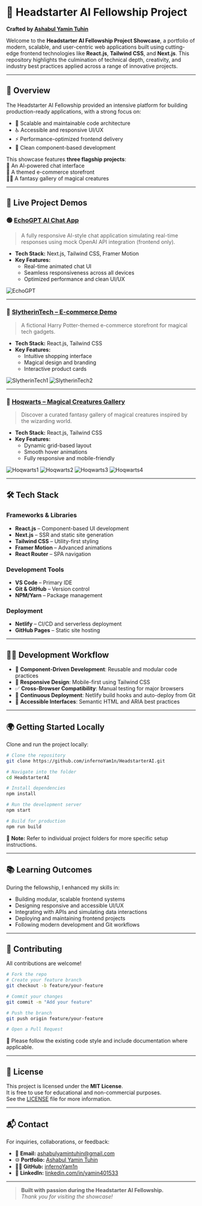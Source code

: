 
# 🌟 Headstarter AI Fellowship Project

**Crafted by [Ashabul Yamin Tuhin](https://infernoYam1n.github.io/AshabulYamin/)**

Welcome to the **Headstarter AI Fellowship Project Showcase**, a portfolio of modern, scalable, and user-centric web applications built using cutting-edge frontend technologies like **React.js**, **Tailwind CSS**, and **Next.js**. This repository highlights the culmination of technical depth, creativity, and industry best practices applied across a range of innovative projects.

---

## 🎯 Overview

The Headstarter AI Fellowship provided an intensive platform for building production-ready applications, with a strong focus on:

- 🧱 Scalable and maintainable code architecture  
- ♿ Accessible and responsive UI/UX  
- ⚡ Performance-optimized frontend delivery  
- 🧩 Clean component-based development  

This showcase features **three flagship projects**:  
🧠 An AI-powered chat interface  
🛒 A themed e-commerce storefront  
🧙‍♂️ A fantasy gallery of magical creatures  

---

## 🚀 Live Project Demos

### 🟢 [EchoGPT AI Chat App](https://echogptai.netlify.app/)
> A fully responsive AI-style chat application simulating real-time responses using mock OpenAI API integration (frontend only).

- **Tech Stack:** Next.js, Tailwind CSS, Framer Motion  
- **Key Features:**
  - Real-time animated chat UI
  - Seamless responsiveness across all devices
  - Optimized performance and clean UI/UX  

![EchoGPT](https://github.com/user-attachments/assets/64226f76-c27b-45d6-9c72-344fcc42e451)

---

### 🛒 [SlytherinTech – E-commerce Demo](https://yamin-401533.github.io/slytherinTech/)
> A fictional Harry Potter-themed e-commerce storefront for magical tech gadgets.

- **Tech Stack:** React.js, Tailwind CSS  
- **Key Features:**
  - Intuitive shopping interface
  - Magical design and branding
  - Interactive product cards

![SlytherinTech1](https://github.com/user-attachments/assets/7157b29b-d37b-4719-aad1-665c772f4b0a)
![SlytherinTech2](https://github.com/user-attachments/assets/aa711166-24ba-4763-b10d-c91a8e3fe767)

---

### 🐉 [Hoqwarts – Magical Creatures Gallery](https://hoqwarts.netlify.app/)
> Discover a curated fantasy gallery of magical creatures inspired by the wizarding world.

- **Tech Stack:** React.js, Tailwind CSS  
- **Key Features:**
  - Dynamic grid-based layout
  - Smooth hover animations
  - Fully responsive and mobile-friendly

![Hoqwarts1](https://github.com/user-attachments/assets/f23f7ad9-50ce-4c55-a31e-ad53d4e1c2f4)
![Hoqwarts2](https://github.com/user-attachments/assets/4569dff6-2303-4a87-ae65-bcce1eaca206)
![Hoqwarts3](https://github.com/user-attachments/assets/97abae73-f8cd-41c7-8140-7a34c981e25a)
![Hoqwarts4](https://github.com/user-attachments/assets/4224a7e0-2378-4f61-859e-c6e56813138d)

---

## 🛠️ Tech Stack

### Frameworks & Libraries
- **React.js** – Component-based UI development
- **Next.js** – SSR and static site generation
- **Tailwind CSS** – Utility-first styling
- **Framer Motion** – Advanced animations
- **React Router** – SPA navigation

### Development Tools
- **VS Code** – Primary IDE
- **Git & GitHub** – Version control
- **NPM/Yarn** – Package management

### Deployment
- **Netlify** – CI/CD and serverless deployment
- **GitHub Pages** – Static site hosting

---

## 👨‍💻 Development Workflow

- 🔄 **Component-Driven Development**: Reusable and modular code practices
- 📱 **Responsive Design**: Mobile-first using Tailwind CSS
- ✅ **Cross-Browser Compatibility**: Manual testing for major browsers
- 🚀 **Continuous Deployment**: Netlify build hooks and auto-deploy from Git
- 💬 **Accessible Interfaces**: Semantic HTML and ARIA best practices

---

## 🌍 Getting Started Locally

Clone and run the project locally:

```bash
# Clone the repository
git clone https://github.com/infernoYam1n/HeadstarterAI.git

# Navigate into the folder
cd HeadstarterAI

# Install dependencies
npm install

# Run the development server
npm start

# Build for production
npm run build
```

📌 **Note:** Refer to individual project folders for more specific setup instructions.

---

## 📚 Learning Outcomes

During the fellowship, I enhanced my skills in:

- Building modular, scalable frontend systems
- Designing responsive and accessible UI/UX
- Integrating with APIs and simulating data interactions
- Deploying and maintaining frontend projects
- Following modern development and Git workflows

---

## 🤝 Contributing

All contributions are welcome!

```bash
# Fork the repo
# Create your feature branch
git checkout -b feature/your-feature

# Commit your changes
git commit -m "Add your feature"

# Push the branch
git push origin feature/your-feature

# Open a Pull Request
```

📖 Please follow the existing code style and include documentation where applicable.

---

## 📄 License

This project is licensed under the **MIT License**.  
It is free to use for educational and non-commercial purposes.  
See the [LICENSE](./LICENSE) file for more information.

---

## 📬 Contact

For inquiries, collaborations, or feedback:

- 📧 **Email:** [ashabulyamintuhin@gmail.com](mailto:ashabulyamintuhin@gmail.com)  
- 🌐 **Portfolio:** [Ashabul Yamin Tuhin](https://infernoYam1n.github.io/AshabulYamin/)  
- 🧑‍💻 **GitHub:** [infernoYam1n](https://github.com/yamin-401533)  
- 💼 **LinkedIn:** [linkedin.com/in/yamin401533](https://www.linkedin.com/in/yamin401533)

---

> **Built with passion during the Headstarter AI Fellowship.**  
> _Thank you for visiting the showcase!_
